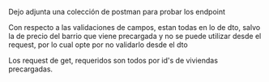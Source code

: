 Dejo adjunta una colección de postman para probar los endpoint

Con respecto a las validaciones de campos, estan todas en lo de dto, 
salvo la de precio del barrio que viene precargada y no se puede utilizar desde el request, por lo cual opte por no validarlo desde el dto

Los request de get, requeridos son todos por id's de viviendas precargadas.

